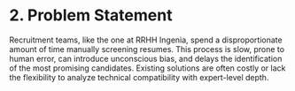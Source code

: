 # 2. Problem Statement

Recruitment teams, like the one at RRHH Ingenia, spend a disproportionate amount of time manually screening resumes. This process is slow, prone to human error, can introduce unconscious bias, and delays the identification of the most promising candidates. Existing solutions are often costly or lack the flexibility to analyze technical compatibility with expert-level depth.

